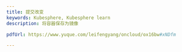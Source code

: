 ```yaml
---
title: 提交改变
keywords: Kubesphere, Kubesphere learn
description: 将容器保存为镜像

pdfUrl: https://www.yuque.com/leifengyang/oncloud/ox16bw#xNDfm

---
```


